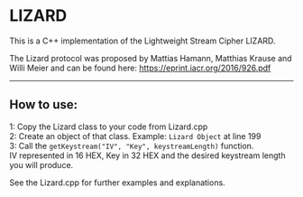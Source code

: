 # LIZARD
This is a C++ implementation of the Lightweight Stream Cipher LIZARD.

The Lizard protocol was proposed by Mattias Hamann, Matthias Krause and Willi Meier and can be found here:
https://eprint.iacr.org/2016/926.pdf

***

## How to use:
1: Copy the Lizard class to your code from Lizard.cpp  
2: Create an object of that class. Example: ``Lizard Object`` at line 199  
3: Call the ``getKeystream("IV", "Key", keystreamLength)`` function.  
IV represented in 16 HEX, Key in 32 HEX and the desired keystream length you will produce.  

See the Lizard.cpp for further examples and explanations. 
